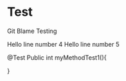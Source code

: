 # Test
Git Blame Testing

Hello line number 4
Hello line number 5

@Test
Public int myMethodTest1(){

}